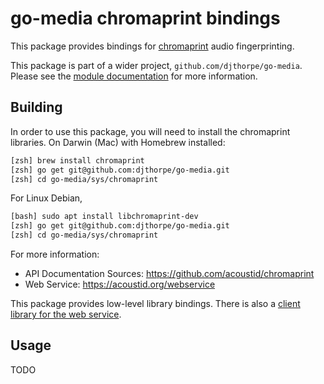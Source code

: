 
# go-media chromaprint bindings

This package provides bindings for [chromaprint](https://acoustid.org/chromaprint) audio fingerprinting.

This package is part of a wider project, `github.com/djthorpe/go-media`.
Please see the [module documentation](https://github.com/djthorpe/go-media/blob/master/README.md)
for more information.

## Building

In order to use this package, you will need to install the chromaprint libraries. 
On Darwin (Mac) with Homebrew installed:

```bash
[zsh] brew install chromaprint
[zsh] go get git@github.com:djthorpe/go-media.git
[zsh] cd go-media/sys/chromaprint
```

For Linux Debian,

```bash
[bash] sudo apt install libchromaprint-dev
[zsh] go get git@github.com:djthorpe/go-media.git
[zsh] cd go-media/sys/chromaprint
```

For more information:

  * API Documentation Sources: https://github.com/acoustid/chromaprint
  * Web Service: https://acoustid.org/webservice

This package provides low-level library bindings. There is also a 
[client library for the web service](https://github.com/djthorpe/go-media/tree/master/pkg/chromaprint).

## Usage

TODO


